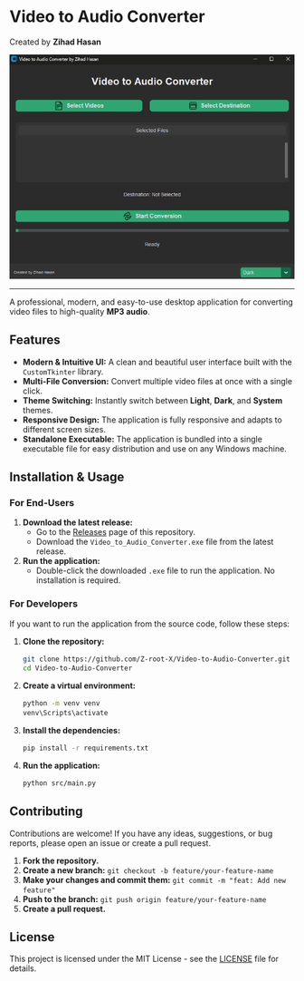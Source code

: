 # Video to Audio Converter

Created by **Zihad Hasan**

![App Screenshot](images/app_screenshot.png)

---

A professional, modern, and easy-to-use desktop application for converting video files to high-quality **MP3 audio**.

## Features

-   **Modern & Intuitive UI:** A clean and beautiful user interface built with the `CustomTkinter` library.
-   **Multi-File Conversion:** Convert multiple video files at once with a single click.
-   **Theme Switching:** Instantly switch between **Light**, **Dark**, and **System** themes.
-   **Responsive Design:** The application is fully responsive and adapts to different screen sizes.
-   **Standalone Executable:** The application is bundled into a single executable file for easy distribution and use on any Windows machine.

## Installation & Usage

### For End-Users

1.  **Download the latest release:**
    -   Go to the [Releases](https://github.com/Z-root-X/Video-to-Audio-Converter/releases) page of this repository.
    -   Download the `Video_to_Audio_Converter.exe` file from the latest release.
2.  **Run the application:**
    -   Double-click the downloaded `.exe` file to run the application. No installation is required.

### For Developers

If you want to run the application from the source code, follow these steps:

1.  **Clone the repository:**
    ```bash
    git clone https://github.com/Z-root-X/Video-to-Audio-Converter.git
    cd Video-to-Audio-Converter
    ```
2.  **Create a virtual environment:**
    ```bash
    python -m venv venv
    venv\Scripts\activate
    ```
3.  **Install the dependencies:**
    ```bash
    pip install -r requirements.txt
    ```
4.  **Run the application:**
    ```bash
    python src/main.py
    ```

## Contributing

Contributions are welcome! If you have any ideas, suggestions, or bug reports, please open an issue or create a pull request.

1.  **Fork the repository.**
2.  **Create a new branch:** `git checkout -b feature/your-feature-name`
3.  **Make your changes and commit them:** `git commit -m "feat: Add new feature"`
4.  **Push to the branch:** `git push origin feature/your-feature-name`
5.  **Create a pull request.**

## License

This project is licensed under the MIT License - see the [LICENSE](LICENSE) file for details.